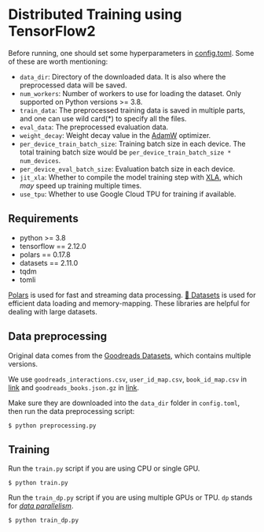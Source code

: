 # Distributed Training using TensorFlow2

Before running, one should set some hyperparameters in [config.toml](https://github.com/massquantity/tdfo/blob/main/tensorflow2/config.toml). Some of these are worth mentioning:

+ `data_dir`: Directory of the downloaded data. It is also where the preprocessed data will be saved.
+ `num_workers`: Number of workers to use for loading the dataset. Only supported on Python versions >= 3.8.
+ `train_data`: The preprocessed training data is saved in multiple parts, and one can use wild card(*) to specify all the files.
+ `eval_data`: The preprocessed evaluation data.
+ `weight_decay`: Weight decay value in the [AdamW](https://www.tensorflow.org/api_docs/python/tf/keras/optimizers/AdamW) optimizer.
+ `per_device_train_batch_size`: Training batch size in each device. The total training batch size would be `per_device_train_batch_size * num_devices`.
+ `per_device_eval_batch_size`: Evaluation batch size in each device.
+ `jit_xla`: Whether to compile the model training step with [XLA](https://www.tensorflow.org/xla), which *may* speed up training multiple times.
+ `use_tpu`: Whether to use Google Cloud TPU for training if available.



## Requirements

+ python >= 3.8
+ tensorflow == 2.12.0
+ polars == 0.17.8
+ datasets == 2.11.0
+ tqdm
+ tomli

[Polars](https://github.com/pola-rs/polars) is used for fast and streaming data processing. [🤗 Datasets](https://github.com/huggingface/datasets) is used for efficient data loading and memory-mapping. These libraries are helpful for dealing with large datasets.



## Data preprocessing

Original data comes from the [Goodreads Datasets](https://github.com/MengtingWan/goodreads), which contains multiple versions.

We use `goodreads_interactions.csv`, `user_id_map.csv`, `book_id_map.csv` in [link](https://sites.google.com/eng.ucsd.edu/ucsdbookgraph/shelves) and `goodreads_books.json.gz` in [link](https://sites.google.com/eng.ucsd.edu/ucsdbookgraph/books).

Make sure they are downloaded into the `data_dir` folder in `config.toml`, then run the data preprocessing script:

```shell
$ python preprocessing.py
```



## Training

Run the `train.py` script if you are using CPU or single GPU.

```shell
$ python train.py
```

Run the `train_dp.py` script if you are using multiple GPUs or TPU. `dp` stands for [*data parallelism*](https://en.wikipedia.org/wiki/Data_parallelism).

```shell
$ python train_dp.py
```

